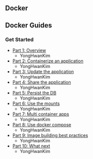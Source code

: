 ## Docker

## Docker Guides

### Get Started

- [Part 1: Overview](https://github.com/yeonise/daily-code-snippets/blob/main/Docker/Guides/GetStarted/1-Overview.md)
    - YongHwanKim
- [Part 2: Containerize an application](https://github.com/yeonise/daily-code-snippets/blob/main/Docker/Guides/GetStarted/2-Containerize-an-application.md)
    - YongHwanKim
- [Part 3: Update the application](https://github.com/yeonise/daily-code-snippets/blob/main/Docker/Guides/GetStarted/3-Update-the-application.md)
    - YongHwanKim
- [Part 4: Share the application](https://github.com/yeonise/daily-code-snippets/blob/main/Docker/Guides/GetStarted/4-Share-the-application.md)
    - YongHwanKim
- [Part 5: Persist the DB](https://github.com/yeonise/daily-code-snippets/blob/main/Docker/Guides/GetStarted/5-Persist-the-DB.md)
    - YongHwanKim
- [Part 6: Use the mounts](https://github.com/yeonise/daily-code-snippets/blob/main/Docker/Guides/GetStarted/6-Use-the-mounts.md)
    - YongHwanKim
- [Part 7: Multi container apps](https://github.com/yeonise/daily-code-snippets/blob/main/Docker/Guides/GetStarted/7-Multi-container-apps.md)
    - YongHwanKim
- [Part 8: Use docker compose](https://github.com/yeonise/daily-code-snippets/blob/main/Docker/Guides/GetStarted/8-Use-docker-compose.md)
    - YongHwanKim
- [Part 9: Image building best practices](https://github.com/yeonise/daily-code-snippets/blob/main/Docker/Guides/GetStarted/9-image-building-best-practices.md)
    - YongHwanKim
- [Part 10: What next](https://github.com/yeonise/daily-code-snippets/blob/main/Docker/Guides/GetStarted/9-image-building-best-practices.md)
  - YongHwanKim
